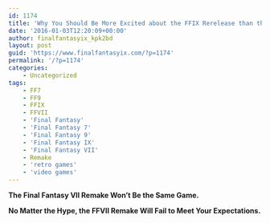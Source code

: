 ```yaml
---
id: 1174
title: 'Why You Should Be More Excited about the FFIX Rerelease than the FFVII Remake'
date: '2016-01-03T12:20:09+00:00'
author: finalfantasyix_kpk2bd
layout: post
guid: 'https://www.finalfantasyix.com/?p=1174'
permalink: '/?p=1174'
categories:
    - Uncategorized
tags:
    - FF7
    - FF9
    - FFIX
    - FFVII
    - 'Final Fantasy'
    - 'Final Fantasy 7'
    - 'Final Fantasy 9'
    - 'Final Fantasy IX'
    - 'Final Fantasy VII'
    - Remake
    - 'retro games'
    - 'video games'
---
```


**The Final Fantasy VII Remake Won’t Be the Same Game.**

**No Matter the Hype, the FFVII Remake Will Fail to Meet Your Expectations.**